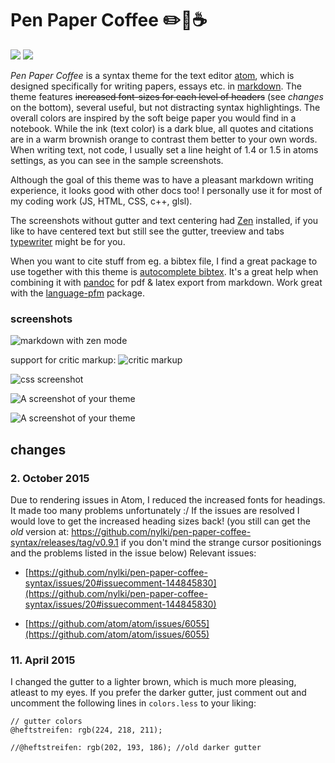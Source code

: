 # Pen Paper Coffee :pencil2::scroll::coffee:
[![](https://badgen.net/apm/downloads/pen-paper-coffee-syntax)](https://atom.io/themes/pen-paper-coffee-syntax) [![](https://badgen.net/apm/stars/pen-paper-coffee-syntax)](https://atom.io/themes/pen-paper-coffee-syntax)

*Pen Paper Coffee* is a syntax theme for the text editor [atom](http://atom.io/), which is designed specifically for writing papers, essays etc. in [markdown](https://en.wikipedia.org/wiki/Markdown).
The theme features ~~increased font-sizes for each level of headers~~ (see *changes* on the bottom), several useful, but not distracting syntax highlightings.
The overall colors are inspired by the soft beige paper you would find in a notebook. While the ink (text color) is a dark blue, all quotes and citations are in a warm brownish orange to contrast them better to your own words. When writing text, not code, I usually set a line height of 1.4 or 1.5 in atoms settings, as you can see in the sample screenshots.

Although the goal of this theme was to have a pleasant markdown writing experience, it looks good with other docs too! I personally use it for most of my coding work (JS, HTML, CSS, c++, glsl).

The screenshots without gutter and text centering had [Zen](https://atom.io/packages/zen) installed, if you like to have centered text but still see the gutter, treeview and tabs [typewriter](https://atom.io/packages/typewriter) might be for you.

When you want to cite stuff from eg. a bibtex file, I find a great package to use together with this theme is [autocomplete bibtex](https://github.com/apcshields/autocomplete-bibtex). It's a great help when combining it with [pandoc](https://github.com/jgm/pandoc) for pdf & latex export from markdown. Work great with the [language-pfm](https://github.com/leipert/language-pfm) package.

### screenshots

![markdown with zen mode](https://raw.githubusercontent.com/nylki/PenPaperCoffee-atom-syntax/master/screenshots/penPaperCoffe_1.png)

support for critic markup:
![critic markup](https://raw.githubusercontent.com/nylki/PenPaperCoffee-atom-syntax/master/screenshots/criticmarkup.png)

![css screenshot](https://raw.githubusercontent.com/nylki/PenPaperCoffee-atom-syntax/master/screenshots/penPaperCoffe_4.png)

![A screenshot of your theme](https://raw.githubusercontent.com/nylki/PenPaperCoffee-atom-syntax/master/screenshots/penPaperCoffe_2.png)

![A screenshot of your theme](https://raw.githubusercontent.com/nylki/PenPaperCoffee-atom-syntax/master/screenshots/penPaperCoffe_3.png)

## changes
### 2. October 2015

Due to rendering issues in Atom, I reduced the increased fonts for headings. It made too many problems unfortunately :/
If the issues are resolved I would love to get the increased heading sizes back! (you still can get the *old* version at: https://github.com/nylki/pen-paper-coffee-syntax/releases/tag/v0.9.1 if you don't mind the strange cursor positionings and the problems listed in the issue below)
Relevant issues:

- [https://github.com/nylki/pen-paper-coffee-syntax/issues/20#issuecomment-144845830](https://github.com/nylki/pen-paper-coffee-syntax/issues/20#issuecomment-144845830)

- [https://github.com/atom/atom/issues/6055](https://github.com/atom/atom/issues/6055)

### 11. April 2015
I changed the gutter to a lighter brown, which is much more pleasing, atleast to my eyes. If you prefer the darker gutter, just comment out and uncomment the following lines in `colors.less` to your liking:
```.less
// gutter colors
@heftstreifen: rgb(224, 218, 211);

//@heftstreifen: rgb(202, 193, 186); //old darker gutter
```
